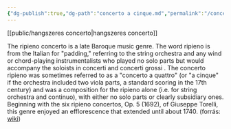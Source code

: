 ```yaml
---
{"dg-publish":true,"dg-path":"concerto a cinque.md","permalink":"/concerto-a-cinque/"}
---
```


[[public/hangszeres concerto\|hangszeres concerto]]

The ripieno concerto is a late Baroque music genre. The word ripieno is from the Italian for "padding," referring to the string orchestra and any wind or chord-playing instrumentalists who played no solo parts but would accompany the soloists in concerti and concerti grossi . The concerto ripieno was sometimes referred to as a "concerto a quattro" (or "a cinque" if the orchestra included two viola parts, a standard scoring in the 17th century) and was a composition for the ripieno alone (i.e. for string orchestra and continuo), with either no solo parts or clearly subsidiary ones. Beginning with the six ripieno concertos, Op. 5 (1692), of Giuseppe Torelli, this genre enjoyed an efflorescence that extended until about 1740. (forrás: [wiki](https://www.wikiwand.com/en/Ripieno_concerto))